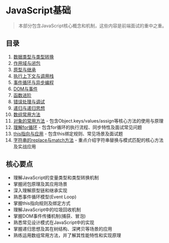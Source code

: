 # JavaScript基础

> 本部分包含JavaScript核心概念和机制，这些内容是前端面试的重中之重。

## 目录

1. [数据类型与类型转换](./01-数据类型与类型转换.md)
2. [作用域与闭包](./02-作用域与闭包.md)
3. [原型与继承](./03-原型与继承.md)
4. [执行上下文与调用栈](./04-执行上下文与调用栈.md)
5. [事件循环与异步编程](./05-事件循环与异步编程.md)
6. [DOM与事件](./06-DOM与事件.md)
7. [函数进阶](./07-函数进阶.md)
8. [错误处理与调试](./08-错误处理与调试.md)
9. [递归与递归思想](./09-递归与递归思想.md)
10. [数组常用方法](./10-数组常用方法.md)
11. [对象的常用方法](./11-对象的常用方法.md) - 包含Object.keys/values/assign等核心方法的使用与原理
12. [理解for循环](./12-理解for循环.md) - 包含for循环的执行流程、同步特性及面试常见问题
13. [this指向与应用](./13-this指向与应用.md) - 包含this绑定规则、常见场景及面试题
14. [字符串的replace与match方法](./14-字符串的replace与match方法.md) - 重点介绍字符串替换与模式匹配的核心方法及实战应用

## 核心要点

- 理解JavaScript的变量类型和类型转换机制
- 掌握闭包原理及其应用场景
- 深入理解原型链和继承实现
- 熟悉事件循环模型(Event Loop)
- 掌握this指向规则及绑定方式
- 理解JavaScript中的垃圾回收机制
- 掌握DOM事件传播机制(捕获、冒泡)
- 熟悉常见设计模式在JavaScript中的实现
- 掌握递归思想及其在树结构、深拷贝等场景的应用
- 熟练运用数组常用方法，并了解其性能特性和实现原理
